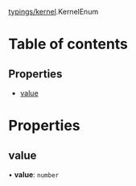 [typings/kernel](../modules/typings_kernel.md).KernelEnum

# Table of contents

## Properties

- [value](typings_kernel.KernelEnum.md#value)

# Properties

## value

• **value**: `number`
